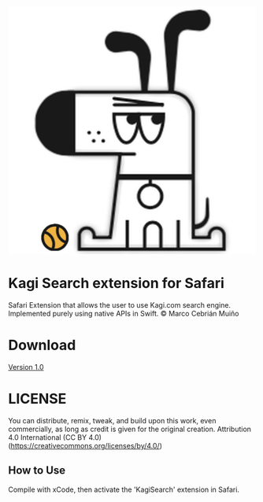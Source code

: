 ![Logo](origi.png)
# Kagi Search extension for Safari
Safari Extension that allows the user to use Kagi.com search engine. Implemented purely using native APIs in Swift.
© Marco Cebrián Muiño

# Download
[Version 1.0](https://github.com/marcocebrian/kagiSearchSafari/releases/download/v1/KagiSearch.zip)

# LICENSE
You can distribute, remix, tweak, and build upon this work,
even commercially, as long as credit is given for the original creation.
Attribution 4.0 International (CC BY 4.0)
(https://creativecommons.org/licenses/by/4.0/)

## How to Use
Compile with xCode, then activate the 'KagiSearch' extension in Safari.
